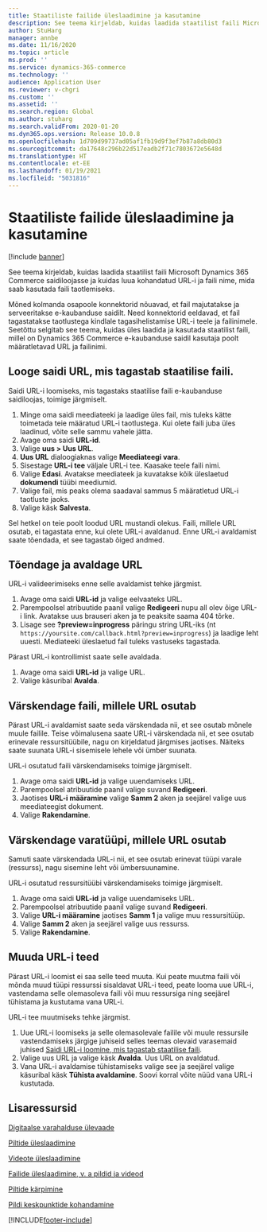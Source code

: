 ```yaml
---
title: Staatiliste failide üleslaadimine ja kasutamine
description: See teema kirjeldab, kuidas laadida staatilist faili Microsoft Dynamics 365 Commerce saidiloojasse ja kuidas luua kohandatud URL-i ja faili nime, mida saab kasutada faili taotlemiseks.
author: StuHarg
manager: annbe
ms.date: 11/16/2020
ms.topic: article
ms.prod: ''
ms.service: dynamics-365-commerce
ms.technology: ''
audience: Application User
ms.reviewer: v-chgri
ms.custom: ''
ms.assetid: ''
ms.search.region: Global
ms.author: stuharg
ms.search.validFrom: 2020-01-20
ms.dyn365.ops.version: Release 10.0.8
ms.openlocfilehash: 1d709d99737ad05af1fb19d9f3ef7b87a8db80d3
ms.sourcegitcommit: da17648c296b22d517eadb2f71c7803672e5648d
ms.translationtype: HT
ms.contentlocale: et-EE
ms.lasthandoff: 01/19/2021
ms.locfileid: "5031816"
---
```

# <a name="upload-and-serve-static-files"></a>Staatiliste failide üleslaadimine ja kasutamine

[!include [banner](includes/banner.md)]

See teema kirjeldab, kuidas laadida staatilist faili Microsoft Dynamics 365 Commerce saidiloojasse ja kuidas luua kohandatud URL-i ja faili nime, mida saab kasutada faili taotlemiseks.

Mõned kolmanda osapoole konnektorid nõuavad, et fail majutatakse ja serveeritakse e-kaubanduse saidilt. Need konnektorid eeldavad, et fail tagastatakse taotlustega kindlale tagasihelistamise URL-i teele ja failinimele. Seetõttu selgitab see teema, kuidas üles laadida ja kasutada staatilist faili, millel on Dynamics 365 Commerce e-kaubanduse saidil kasutaja poolt määratletavad URL ja failinimi.

## <a name="create-a-site-url-that-returns-a-static-file"></a>Looge saidi URL, mis tagastab staatilise faili.

Saidi URL-i loomiseks, mis tagastaks staatilise faili e-kaubanduse saidiloojas, toimige järgmiselt.

1. Minge oma saidi meediateeki ja laadige üles fail, mis tuleks kätte toimetada teie määratud URL-i taotlustega. Kui olete faili juba üles laadinud, võite selle sammu vahele jätta.
1. Avage oma saidi **URL-id**.
1. Valige **uus \> Uus URL**.
1. **Uus URL** dialoogiaknas valige **Meediateegi vara**.
1. Sisestage **URL-i tee** väljale URL-i tee. Kaasake teele faili nimi.
1. Valige **Edasi**. Avatakse meediateek ja kuvatakse kõik üleslaetud **dokumendi** tüübi meediumid.
1. Valige fail, mis peaks olema saadaval sammus 5 määratletud URL-i taotluste jaoks.
1. Valige käsk **Salvesta**.

Sel hetkel on teie poolt loodud URL mustandi olekus. Faili, millele URL osutab, ei tagastata enne, kui olete URL-i avaldanud. Enne URL-i avaldamist saate tõendada, et see tagastab õiged andmed.

## <a name="validate-and-publish-a-url"></a>Tõendage ja avaldage URL

URL-i valideerimiseks enne selle avaldamist tehke järgmist.

1. Avage oma saidi **URL-id** ja valige eelvaateks URL.
2. Parempoolsel atribuutide paanil valige **Redigeeri** nupu all olev õige URL-i link. Avatakse uus brauseri aken ja te peaksite saama 404 tõrke.
3. Lisage see **?preview=inprogress** päringu string URL-iks (nt `https://yoursite.com/callback.html?preview=inprogress`) ja laadige leht uuesti. Mediateeki üleslaetud fail tuleks vastuseks tagastada.

Pärast URL-i kontrollimist saate selle avaldada.

1. Avage oma saidi **URL-id** ja valige URL.
2. Valige käsuribal **Avalda**.

## <a name="update-the-file-that-a-url-points-to"></a>Värskendage faili, millele URL osutab

Pärast URL-i avaldamist saate seda värskendada nii, et see osutab mõnele muule failile. Teise võimalusena saate URL-i värskendada nii, et see osutab erinevale ressursitüübile, nagu on kirjeldatud järgmises jaotises. Näiteks saate suunata URL-i sisemisele lehele või ümber suunata.

URL-i osutatud faili värskendamiseks toimige järgmiselt.

1. Avage oma saidi **URL-id** ja valige uuendamiseks URL.
1. Parempoolsel atribuutide paanil valige suvand **Redigeeri**.
1. Jaotises **URL-i määramine** valige **Samm 2** aken ja seejärel valige uus meediateegist dokument.
1. Valige **Rakendamine**.

## <a name="update-the-asset-type-that-a-url-points-to"></a>Värskendage varatüüpi, millele URL osutab

Samuti saate värskendada URL-i nii, et see osutab erinevat tüüpi varale (ressurss), nagu sisemine leht või ümbersuunamine.

URL-i osutatud ressursitüübi värskendamiseks toimige järgmiselt.

1. Avage oma saidi **URL-id** ja valige uuendamiseks URL.
1. Parempoolsel atribuutide paanil valige suvand **Redigeeri**.
1. Valige **URL-i määramine** jaotises **Samm 1** ja valige muu ressursitüüp.
1. Valige **Samm 2** aken ja seejärel valige uus ressurss.
1. Valige **Rakendamine**.

## <a name="change-the-url-path"></a>Muuda URL-i teed

Pärast URL-i loomist ei saa selle teed muuta. Kui peate muutma faili või mõnda muud tüüpi ressurssi sisaldavat URL-i teed, peate looma uue URL-i, vastendama selle olemasoleva faili või muu ressursiga ning seejärel tühistama ja kustutama vana URL-i.

URL-i tee muutmiseks tehke järgmist.

1. Uue URL-i loomiseks ja selle olemasolevale failile või muule ressursile vastendamiseks järgige juhiseid selles teemas olevaid varasemaid juhised [Saidi URL-i loomine, mis tagastab staatilise faili](#create-a-site-url-that-returns-a-static-file).
1. Valige uus URL ja valige käsk **Avalda**. Uus URL on avaldatud.
1. Vana URL-i avaldamise tühistamiseks valige see ja seejärel valige käsuribal käsk **Tühista avaldamine**. Soovi korral võite nüüd vana URL-i kustutada.

## <a name="additional-resources"></a>Lisaressursid

[Digitaalse varahalduse ülevaade](dam-overview.md)

[Piltide üleslaadimine](dam-upload-images.md)

[Videote üleslaadimine](dam-upload-video.md)

[Failide üleslaadimine, v. a pildid ja videod](dam-upload-files.md)

[Piltide kärpimine](dam-crop-images.md)

[Pildi keskpunktide kohandamine](dam-custom-focal-point.md)


[!INCLUDE[footer-include](../includes/footer-banner.md)]